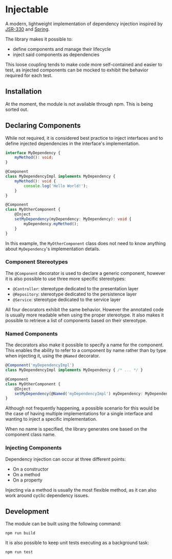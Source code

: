 # Injectable

A modern, lightweight implementation of dependency injection inspired by [JSR-330](https://jcp.org/en/jsr/detail?id=330) and [Spring](https://docs.spring.io/spring-boot/docs/current/reference/html/using-boot-spring-beans-and-dependency-injection.html).

The library makes it possible to:

- define components and manage their lifecycle
- inject said components as dependencies

This loose coupling tends to make code more self-contained and easier to test, as injected components can be mocked to exhibit the behavior required for each test.

## Installation

At the moment, the module is not available through npm. This is being sorted out.

## Declaring Components

While not required, it is considered best practice to inject interfaces and to define injected dependencies in the interface's implementation.

```typescript
interface MyDependency {
    myMethod(): void;
}

@Component
class MyDependencyImpl implements MyDependency {
    myMethod(): void {
        console.log('Hello World!');
    }
}

@Component
class MyOtherComponent {
    @Inject
    setMyDependency(myDependency: MyDependency): void {
        myDependency.myMethod();
    }
}
```

In this example, the `MyOtherComponent` class does not need to know anything about `MyDependency`'s implementation details.

### Component Stereotypes

The `@Component` decorator is used to declare a generic component, however it is also possible to use three more specific stereotypes:

- `@Controller`: stereotype dedicated to the presentation layer
- `@Repository`: stereotype dedicated to the persistence layer
- `@Service`: stereotype dedicated to the service layer

All four decorators exhibit the same behavior. However the annotated code is usually more readable when using the proper stereotype. It also makes it possible to retrieve a list of components based on their stereotype.

### Named Components

The decorators also make it possible to specify a name for the component. This enables the ability to refer to a component by name rather than by type when injecting it, using the `@Named` decorator.

```typescript
@Component('myDependencyImpl')
class MyDependencyImpl implements MyDependency { /* ... */ }

@Component
class MyOtherComponent {
    @Inject
    setMyDependency(@Named('myDependencyImpl') myDependency: MyDependency): void { /* ... */ }
}
```

Although not frequently happening, a possible scenario for this would be the case of having multiple implementations for a single interface and wanting to inject a specific implementation.

When no name is specified, the library generates one based on the component class name.

### Injecting Components

Dependency injection can occur at three different points:

- On a constructor
- On a method
- On a property

Injecting via a method is usually the most flexible method, as it can also work around cyclic dependency issues.

## Development

The module can be built using the following command:

```
npm run build
```

It is also possible to keep unit tests executing as a background task:

```
npm run test
```
